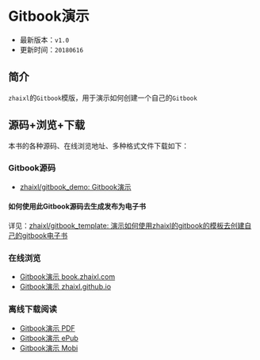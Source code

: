 # Gitbook演示

* 最新版本：`v1.0`
* 更新时间：`20180616`

## 简介

`zhaixl`的`Gitbook`模版，用于演示如何创建一个自己的`Gitbook`

## 源码+浏览+下载

本书的各种源码、在线浏览地址、多种格式文件下载如下：

### Gitbook源码

* [zhaixl/gitbook_demo: Gitbook演示](https://github.com/zhaixl/gitbook_template)

#### 如何使用此Gitbook源码去生成发布为电子书

详见：[zhaixl/gitbook_template: 演示如何使用zhaixl的gitbook的模板去创建自己的gitbook电子书](https://github.com/zhaixl/gitbook_template)

### 在线浏览

* [Gitbook演示 book.zhaixl.com](http://book.zhaixl.com/books/gitbook_demo/website)
* [Gitbook演示 zhaixl.github.io](https://zhaixl.github.io/gitbook_demo/website)

### 离线下载阅读

* [Gitbook演示 PDF](http://book.zhaixl.com/books/gitbook_demo/pdf/gitbook_demo.pdf)
* [Gitbook演示 ePub](http://book.zhaixl.com/books/gitbook_demo/epub/gitbook_demo.epub)
* [Gitbook演示 Mobi](http://book.zhaixl.com/books/gitbook_demo/mobi/gitbook_demo.mobi)
